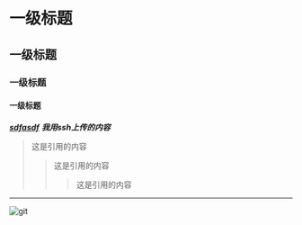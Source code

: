 # 一级标题 #
## 一级标题 ##
### 一级标题 ###
#### 一级标题 ####
***<u>sdfasdf</u>***
***我用ssh上传的内容***

>这是引用的内容
>>这是引用的内容
>>>这是引用的内容


---
![git](https://git-scm.com/images/logo@2x.png)